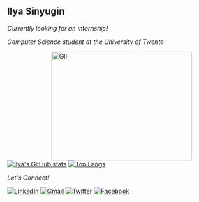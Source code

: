 <h2>Ilya Sinyugin</h2>
<p><em>Currently looking for an internship!</em></p>

<p><em>Computer Science student at the University of Twente</em></p>
<img width = "80%" align="right" alt="GIF" height="250px" src="https://media.giphy.com/media/ZVik7pBtu9dNS/giphy.gif" />


<div align="left">




</div>

[![Ilya's GitHub stats](https://github-readme-stats.vercel.app/api?username=IlyaSinyugin&count_private=true&show_icons=true&hide=prs,issues,contribs,stars&theme=synthwave)](https://github.com/anuraghazra/github-readme-stats)
[![Top Langs](https://github-readme-stats.vercel.app/api/top-langs/?username=IlyaSinyugin&layout=compact&theme=synthwave)](https://github.com/anuraghazra/github-readme-stats)





<i>Let's Connect!</i><br>

<a href="https://www.linkedin.com/in/ilyasinyugin/" target="_blank"><img src="https://img.shields.io/badge/LinkedIn-0077B5?style=for-the-badge&logo=linkedin&logoColor=white" alt="LinkedIn"></a>
<a href="mailto:i@sinyugin.com" target="_blank"><img src="https://img.shields.io/badge/Gmail-D14836?style=for-the-badge&logo=gmail&logoColor=white" alt="Gmail"></a>
<a href="https://twitter.com/h1jpeg" target="_blank"><img src="https://img.shields.io/badge/Twitter-1DA1F2?style=for-the-badge&logo=twitter&logoColor=white" alt="Twitter"></a>
<a href="https://www.facebook.com/ilya.sinyugin.7/" target="_blank"><img src="https://img.shields.io/badge/Facebook-1877F2?style=for-the-badge&logo=facebook&logoColor=white" alt="Facebook"></a>

